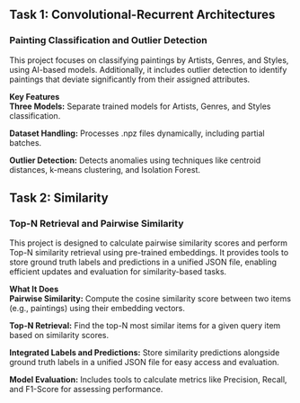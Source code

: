 ## Task 1: Convolutional-Recurrent Architectures </br>
### Painting Classification and Outlier Detection</br>
This project focuses on classifying paintings by Artists, Genres, and Styles, using AI-based models. Additionally, it includes outlier detection to identify paintings that deviate significantly from their assigned attributes.

**Key Features**</br>
**Three Models:** Separate trained models for Artists, Genres, and Styles classification.

**Dataset Handling:** Processes .npz files dynamically, including partial batches.

**Outlier Detection:** Detects anomalies using techniques like centroid distances, k-means clustering, and Isolation Forest.




## Task 2: Similarity</br>
### Top-N Retrieval and Pairwise Similarity</br>
This project is designed to calculate pairwise similarity scores and perform Top-N similarity retrieval using pre-trained embeddings. It provides tools to store ground truth labels and predictions in a unified JSON file, enabling efficient updates and evaluation for similarity-based tasks.

**What It Does**</br>
**Pairwise Similarity:** Compute the cosine similarity score between two items (e.g., paintings) using their embedding vectors.

**Top-N Retrieval:** Find the top-N most similar items for a given query item based on similarity scores.

**Integrated Labels and Predictions:** Store similarity predictions alongside ground truth labels in a unified JSON file for easy access and evaluation.

**Model Evaluation:** Includes tools to calculate metrics like Precision, Recall, and F1-Score for assessing performance.
